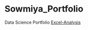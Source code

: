 # Sowmiya_Portfolio
Data Science Portfolio
[Excel-Analysis](https://sowmya2790.github.io/Excel-Analysis/)
